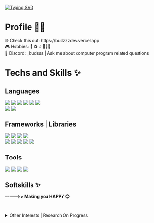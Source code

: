 [![Typing SVG](https://readme-typing-svg.demolab.com/?lines=👋+Hi+There,+I'm+Aldi!;✨A+❤️+Software+Dev+❤️+from+🇮🇩)](https://git.io/typing-svg)
# Profile  👦🏻

 <p>🌐 Check this out: https://budzzzdev.vercel.app<br/>
 🎮 Hobbies: 🎤 ⚽️ 🎶 🧑🏻‍💻<br/>
 💬 Discord: _budsss | Ask me about computer program related questions
 <br/>
 </p>


# Techs and Skills ✨ 

## Languages

<p>
 <img src="https://img.shields.io/badge/HTML-E34F26?style=for-the-badge&logo=html5&logoColor=white" />
 <img src="https://img.shields.io/badge/CSS3-1572B6?style=for-the-badge&logo=css3&logoColor=white" />
 <img src="https://shields.io/badge/Typescript-3178C6?logo=Typescript&logoColor=FFF&style=for-the-badge" />
 <img src="https://shields.io/badge/JavaScript-F7DF1E?logo=JavaScript&logoColor=000&style=for-the-badge" />
 <img src="https://img.shields.io/badge/GOLANG-00ADD8?style=for-the-badge&logo=go&logoColor=white" />  
 <img src="https://img.shields.io/badge/Python-3776AB?style=for-the-badge&logo=python&logoColor=white" />
<br/>
 <img src="https://img.shields.io/badge/SQL-4169E1?style=for-the-badge&logo=postgresql&logoColor=white" />
 <img src="https://img.shields.io/badge/NOSQL-47A248?style=for-the-badge&logo=mongodb&logoColor=white" />
</p>

## Frameworks | Libraries

<p> 
 <img src="https://img.shields.io/badge/NODE_JS-339933?style=for-the-badge&logo=nodedotjs&logoColor=white" />
 <img src="https://img.shields.io/badge/DENO-70FFAF?style=for-the-badge&logo=deno&logoColor=black" /> 
 <img src="https://img.shields.io/badge/GO_GIN_|_FIBER-000000?style=for-the-badge&logo=gin&logoColor=008ECF" />
 <img src="https://img.shields.io/badge/EXPRESS_JS-000000?style=for-the-badge&logo=express&logoColor=white" />
<br/>
 <img src="https://img.shields.io/badge/next.js-000000?style=for-the-badge&logo=nextdotjs&logoColor=white" />
 <img src="https://img.shields.io/badge/React-20232A?style=for-the-badge&logo=react&logoColor=61DAFB" />
  <img src="https://img.shields.io/badge/React_Native-20232A?style=for-the-badge&logo=react&logoColor=61DAFB" />
  <img src="https://img.shields.io/badge/Tailwind_CSS-38B2AC?style=for-the-badge&logo=tailwind-css&logoColor=white" />
  <img src="https://img.shields.io/badge/Shadcn-000000?style=for-the-badge&logo=shadcnui&logoColor=white" />
</p>

## Tools
<p>
 <img src="https://img.shields.io/badge/Git-F05032?style=for-the-badge&logo=git&logoColor=white" />
 <img src="https://img.shields.io/badge/Docker-2496ED?style=for-the-badge&logo=docker&logoColor=white" />
 <img src="https://img.shields.io/badge/Vercel-000000?style=for-the-badge&logo=vercel&logoColor=white" /> 
 <img src="https://img.shields.io/badge/AWS-00C7B7?style=for-the-badge&logo=amazonwebservices&logoColor=white" />
</p>

## Softskills ✨ 
<p><b>----->> Making you HAPPY 😊</b><p>
<br/>

<details>
<summary>Other Interests | Research On Progress</summary>
 <br/>
<p>
 <img src="https://img.shields.io/badge/solidity-363636?style=for-the-badge&logo=solidity&logoColor=white" /> 
 <img src="https://img.shields.io/badge/Rust-FFFFFF?style=for-the-badge&logo=rust&logoColor=black" />
 <img src="https://img.shields.io/badge/LYNX-000000?style=for-the-badge" />
</p>
</details>

<br/>

<!--
 <img hidden="true" src="https://img.shields.io/badge/Flutter-02569B?style=flat-square&logo=flutter&logoColor=white" />
 <img hidden="true" src="https://img.shields.io/badge/Supabase-3FCF8E?style=flat-square&logo=supabase&logoColor=white" />
  <img hidden="true" src="https://img.shields.io/badge/Prisma-2D3748?style=flat-square&logo=prisma&logoColor=white" />
   <img hidden="true" src="https://img.shields.io/badge/Dart-0175C2?style=flat-square&logo=dart&logoColor=white" />
   
 <img src="https://img.shields.io/badge/clerk-6C47FF?style=for-the-badge&logo=clerk&logoColor=white" />
 <img src="https://img.shields.io/badge/Google_cloud-4285F4?style=flat-square&logo=googlecloud&logoColor=white" />
 <img src="https://img.shields.io/badge/Netlify-FFFFFF?style=flat-square&logo=netlify&logoColor=black" />
  <img src="https://img.shields.io/badge/webpack-8DD6F9?style=flat-square&logo=webpack&logoColor=black" />
   <img src="https://img.shields.io/badge/vite-646CFF?style=flat-square&logo=vite&logoColor=white" />

<br/>
 <img src="https://img.shields.io/badge/drizzle-C5F74F?style=for-the-badge&logo=drizzle&logoColor=black" />
 <img src="https://img.shields.io/badge/Sequelize-52B0E7?style=flat-square&logo=sequelize&logoColor=white" /> 







